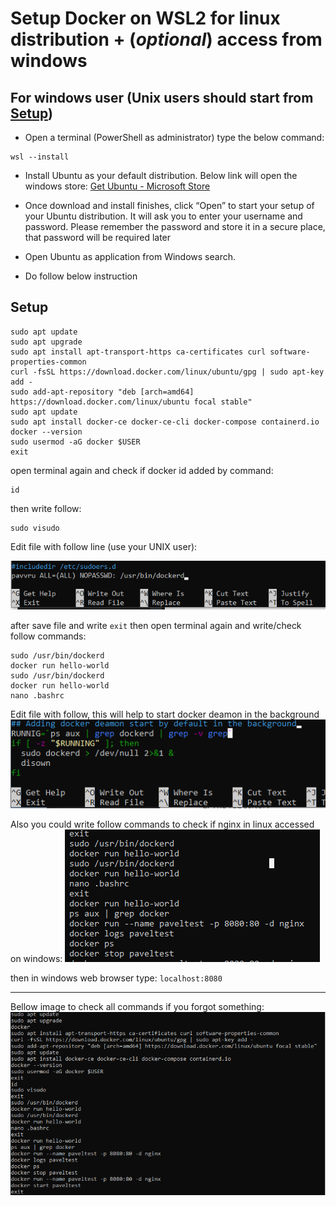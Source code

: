 # Setup Docker on WSL2 for linux distribution + (_optional_) access from windows

## For windows user (Unix users should start from [Setup](#setup))
* Open a terminal (PowerShell as administrator) type the below command:

```
wsl --install
```

* Install Ubuntu as your default distribution. Below link will open the windows store:
[Get Ubuntu - Microsoft Store](https://www.microsoft.com/en-us/p/ubuntu/9nblggh4msv6#activetab=pivot:overviewtab)

* Once download and install finishes, click “Open” to start your setup of your Ubuntu distribution.
  It will ask you to enter your username and password. Please remember the password and store it in a secure place, that password will be required later

* Open Ubuntu as application from Windows search.

* Do follow below instruction

## Setup
```
sudo apt update
sudo apt upgrade
sudo apt install apt-transport-https ca-certificates curl software-properties-common
curl -fsSL https://download.docker.com/linux/ubuntu/gpg | sudo apt-key add -
sudo add-apt-repository "deb [arch=amd64] https://download.docker.com/linux/ubuntu focal stable"
sudo apt update
sudo apt install docker-ce docker-ce-cli docker-compose containerd.io
docker --version
sudo usermod -aG docker $USER
exit
```

open terminal again and check if docker id added by command:
```
id
```

then write follow:
```
sudo visudo
```
Edit file with follow line (use your UNIX user):

![2nd step commands](img/2.png)

after save file and write ```exit```
then open terminal again and write/check follow commands:
```
sudo /usr/bin/dockerd
docker run hello-world
sudo /usr/bin/dockerd
docker run hello-world
nano .bashrc
```

Edit file with follow, this will help to start docker deamon in the background
![3d step commands](img/3.png)

Also you could write follow commands to check if nginx in linux accessed on windows:
![4th step commands](img/4.png)

then in windows web browser type: ``localhost:8080``

---
Bellow image to check all commands if you forgot something:
![all commands](img/1.png)
